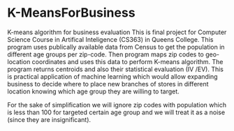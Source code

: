 # K-MeansForBusiness
K-means algorithm for business evaluation
This is final project for Computer Science Course in Artifical Inteligence (CS363) in Queens College.
This program uses publically available data from Census to get the population in different age groups per zip-code.
Then program maps zip codes to geo-location coordinates and uses this data to perform K-means algorithm.
The program returns centroids and also their statistical evaluation (IV /EV). 
This is practical application of machine learning which would allow expanding business to decide where to place new branches of stores in different location knowing which age group they are willing to target.

For the sake of simplification we will ignore zip codes with population which is less than 100 for targeted certain age group and we will treat it as a noise (since they are insignificant).


